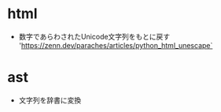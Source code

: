 # html
* 数字であらわされたUnicode文字列をもとに戻す
'https://zenn.dev/paraches/articles/python_html_unescape`

# ast
* 文字列を辞書に変換
